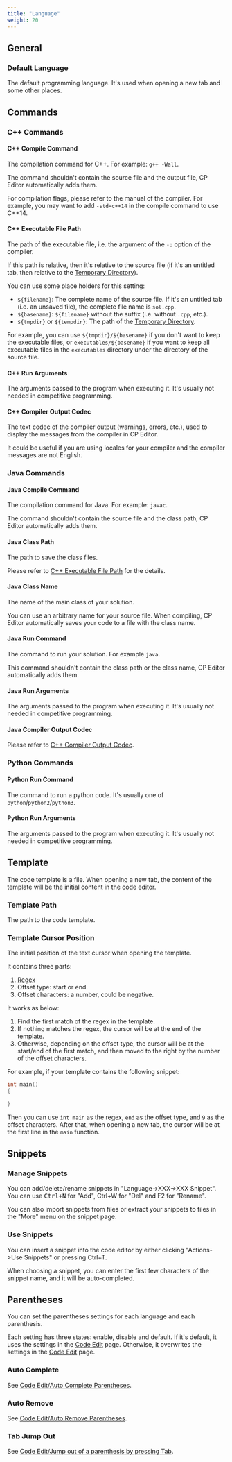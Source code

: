 ```yaml
---
title: "Language"
weight: 20
---
```


## General

### Default Language

The default programming language. It's used when opening a new tab and some other places.

## Commands

### C++ Commands

#### C++ Compile Command

The compilation command for C++. For example: `g++ -Wall`.

The command shouldn't contain the source file and the output file, CP Editor automatically adds them.

For compilation flags, please refer to the manual of the compiler. For example, you may want to add `-std=c++14` in the compile command to use C++14.

#### C++ Executable File Path

The path of the executable file, i.e. the argument of the `-o` option of the compiler.

If this path is relative, then it's relative to the source file (if it's an untitled tab, then relative to the [Temporary Directory](../general/\_index.ru.md#temporary-directory)).

You can use some place holders for this setting:

-   `${filename}`: The complete name of the source file. If it's an untitled tab (i.e. an unsaved file), the complete file name is `sol.cpp`.
-   `${basename}`: `${filename}` without the suffix (i.e. without `.cpp`, etc.).
-   `${tmpdir}` or `${tempdir}`: The path of the [Temporary Directory](../general/\_index.ru.md#temporary-directory).

For example, you can use `${tmpdir}/${basename}` if you don't want to keep the executable files, or `executables/${basename}` if you want to keep all executable files in the `executables` directory under the directory of the source file.

#### C++ Run Arguments

The arguments passed to the program when executing it. It's usually not needed in competitive programming.

#### C++ Compiler Output Codec

The text codec of the compiler output (warnings, errors, etc.), used to display the messages from the compiler in CP Editor.

It could be useful if you are using locales for your compiler and the compiler messages are not English.

### Java Commands

#### Java Compile Command

The compilation command for Java. For example: `javac`.

The command shouldn't contain the source file and the class path, CP Editor automatically adds them.

#### Java Class Path

The path to save the class files.

Please refer to [C++ Executable File Path](#c-executable-file-path) for the details.

#### Java Class Name

The name of the main class of your solution.

You can use an arbitrary name for your source file. When compiling, CP Editor automatically saves your code to a file with the class name.

#### Java Run Command

The command to run your solution. For example `java`.

This command shouldn't contain the class path or the class name, CP Editor automatically adds them.

#### Java Run Arguments

The arguments passed to the program when executing it. It's usually not needed in competitive programming.

#### Java Compiler Output Codec

Please refer to [C++ Compiler Output Codec](#c-compiler-output-codec).

### Python Commands

#### Python Run Command

The command to run a python code. It's usually one of `python`/`python2`/`python3`.

#### Python Run Arguments

The arguments passed to the program when executing it. It's usually not needed in competitive programming.

## Template

The code template is a file. When opening a new tab, the content of the template will be the initial content in the code editor.

### Template Path

The path to the code template.

### Template Cursor Position

The initial position of the text cursor when opening the template.

It contains three parts:

1.  [Regex](../general/\_index.ru.md#regular-expression)
2.  Offset type: start or end.
3.  Offset characters: a number, could be negative.

It works as below:

1.  Find the first match of the regex in the template.
2.  If nothing matches the regex, the cursor will be at the end of the template.
3.  Otherwise, depending on the offset type, the cursor will be at the start/end of the first match, and then moved to the right by the number of the offset characters.

For example, if your template contains the following snippet:

```cpp
int main()
{
    
}
```

Then you can use `int main` as the regex, `end` as the offset type, and `9` as the offset characters. After that, when opening a new tab, the cursor will be at the first line in the `main` function.

## Snippets

### Manage Snippets

You can add/delete/rename snippets in "Language->XXX->XXX Snippet". You can use <kbd>Ctrl+N</kbd> for "Add", </kbd>Ctrl+W</kbd> for "Del" and </kbd>F2</kbd> for "Rename".

You can also import snippets from files or extract your snippets to files in the "More" menu on the snippet page.

### Use Snippets

You can insert a snippet into the code editor by either clicking "Actions->Use Snippets" or pressing </kbd>Ctrl+T</kbd>.

When choosing a snippet, you can enter the first few characters of the snippet name, and it will be auto-completed.

## Parentheses

You can set the parentheses settings for each language and each parenthesis.

Each setting has three states: enable, disable and default. If it's default, it uses the settings in the [Code Edit](../code-edit/\_index.ru.md) page. Otherwise, it overwrites the settings in the [Code Edit](../code-edit/\_index.ru.md) page.

### Auto Complete

See [Code Edit/Auto Complete Parentheses](../code-edit/\_index.ru.md#auto-complete-parentheses).

### Auto Remove

See [Code Edit/Auto Remove Parentheses](../code-edit/\_index.ru.md#auto-remove-parentheses).

### Tab Jump Out

See [Code Edit/Jump out of a parenthesis by pressing Tab](../code-edit/\_index.ru.md#jump-out-of-a-parenthesis-by-pressing-tab).
